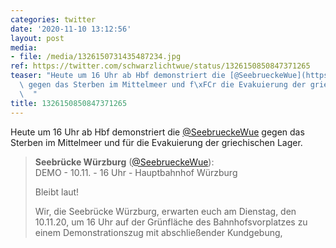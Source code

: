```yaml
---
categories: twitter
date: '2020-11-10 13:12:56'
layout: post
media:
- file: /media/1326150731435487234.jpg
ref: https://twitter.com/schwarzlichtwue/status/1326150850847371265
teaser: "Heute um 16 Uhr ab Hbf demonstriert die [@SeebrueckeWue](https://twitter.com/SeebrueckeWue)\
  \ gegen das Sterben im Mittelmeer und f\xFCr die Evakuierung der griechischen Lager.\
  \  "
title: 1326150850847371265
---
```

Heute um 16 Uhr ab Hbf demonstriert die [@SeebrueckeWue](https://twitter.com/SeebrueckeWue) gegen das Sterben im Mittelmeer und für die Evakuierung der griechischen Lager.  
> <b>Seebrücke Würzburg</b> ([@SeebrueckeWue](https://twitter.com/SeebrueckeWue)):  
>DEMO - 10.11. - 16 Uhr - Hauptbahnhof Würzburg  
>  
>  
>  
>Bleibt laut!  
>  
>Wir, die Seebrücke Würzburg, erwarten euch am Dienstag, den 10.11.20, um 16 Uhr auf der Grünfläche des Bahnhofsvorplatzes zu einem Demonstrationszug mit abschließender Kundgebung,   

